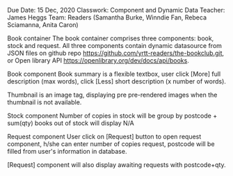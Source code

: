 Due Date: 15 Dec, 2020
Classwork: Component and Dynamic Data
Teacher: James Heggs
Team: Readers (Samantha Burke, Winndie Fan, Rebeca Sciamanna, Anita Caron)

Book container
The book container comprises three components: book, stock and request. All three components contain dynamic datasource from JSON files on github repo https://github.com/yrtt-readers/the-bookclub.git, or 
Open library API https://openlibrary.org/dev/docs/api/books.




Book component
Book summary is a flexible textbox, user click [More] full description (max words), click [Less] short description (x number of words).

Thumbnail is an image tag, displaying pre pre-rendered images when the thumbnail is not available.



Stock component
Number of copies in stock will be group by postcode + sum(qty)
books out of stock will display N/A


Request component
User click on [Request] button to open request component, h/she can enter number of copies request, postcode will be filled from user's information in database.

[Request] component will also display awaiting requests with postcode+qty.